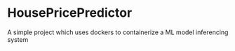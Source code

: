 # HousePricePredictor
A simple project which uses dockers to containerize a ML model inferencing system
